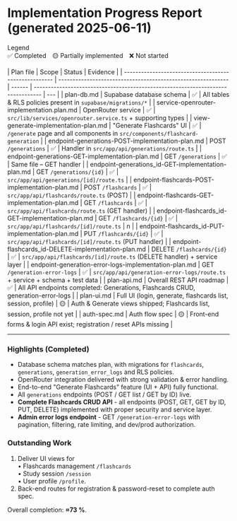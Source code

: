 # Implementation Progress Report (generated 2025-06-11)

Legend  
✅ Completed 🟡 Partially implemented ❌ Not started

| Plan file                                             | Scope                                                        | Status | Evidence                                                                         |
| ----------------------------------------------------- | ------------------------------------------------------------ | ------ | -------------------------------------------------------------------------------- | --- |
| plan-db.md                                            | Supabase database schema                                     | ✅     | All tables & RLS policies present in `supabase/migrations/*`                     |
| service-openrouter-implementation.plan.md             | OpenRouter service                                           | ✅     | `src/lib/services/openrouter.service.ts` + supporting types                      |
| view-generate-implementation-plan.md                  | "Generate Flashcards" UI                                     | ✅     | `/generate` page and all components in `src/components/flashcard-generation`     |
| endpoint-generations-POST-implementation-plan.md      | POST `/generations`                                          | ✅     | Handler in `src/app/api/generations/route.ts`                                    |
| endpoint-generations-GET-implementation-plan.md       | GET `/generations`                                           | ✅     | Same file – GET handler                                                          |
| endpoint-generations_id-GET-implementation-plan.md    | GET `/generations/{id}`                                      | ✅     | `src/app/api/generations/[id]/route.ts`                                          |
| endpoint-flashcards-POST-implementation-plan.md       | POST `/flashcards`                                           | ✅     | `src/app/api/flashcards/route.ts` (POST)                                         |
| endpoint-flashcards-GET-implementation-plan.md        | GET `/flashcards`                                            | ✅     | `src/app/api/flashcards/route.ts` (GET handler)                                  |
| endpoint-flashcards_id-GET-implementation-plan.md     | GET `/flashcards/{id}`                                       | ✅     | `src/app/api/flashcards/[id]/route.ts`                                           | n   |
| endpoint-flashcards_id-PUT-implementation-plan.md     | PUT `/flashcards/{id}`                                       | ✅     | `src/app/api/flashcards/[id]/route.ts` (PUT handler)                             |
| endpoint-flashcards_id-DELETE-implementation-plan.md  | DELETE `/flashcards/{id}`                                    | ✅     | `src/app/api/flashcards/[id]/route.ts` (DELETE handler) + service layer          |
| endpoint-generation-error-logs-implementation-plan.md | GET `/generation-error-logs`                                 | ✅     | `src/app/api/generation-error-logs/route.ts` + service + schema + test data      |
| plan-api.md                                           | Overall REST API roadmap                                     | ✅     | All API endpoints completed: Generations, Flashcards CRUD, generation-error-logs |
| plan-ui.md                                            | Full UI (login, generate, flashcards list, session, profile) | 🟡     | Auth & Generate views shipped; Flashcards list, session, profile not yet         |
| auth-spec.md                                          | Auth flow spec                                               | 🟡     | Front-end forms & login API exist; registration / reset APIs missing             |

---

### Highlights (Completed)

- Database schema matches plan, with migrations for `flashcards`, `generations`, `generation_error_logs` and RLS policies.
- OpenRouter integration delivered with strong validation & error handling.
- End-to-end "Generate Flashcards" feature (UI + API) fully functional.
- All `generations` endpoints (POST / GET list / GET by ID) live.
- **Complete Flashcards CRUD API** - all endpoints (POST, GET, GET by ID, PUT, DELETE) implemented with proper security and service layer.
- **Admin error logs endpoint** - GET `/generation-error-logs` with pagination, filtering, rate limiting, and dev/prod authorization.

### Outstanding Work

1. Deliver UI views for  
   • Flashcards management `/flashcards`  
   • Study session `/session`  
   • User profile `/profile`.
2. Back-end routes for registration & password-reset to complete auth spec.

Overall completion: **≈73 %**.
